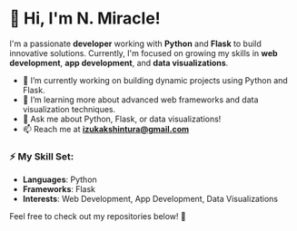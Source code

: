 # 👋 Hi, I'm N. Miracle!

I'm a passionate **developer** working with **Python** and **Flask** to build innovative solutions. Currently, I'm focused on growing my skills in **web development**, **app development**, and **data visualizations**.

- 🔭 I’m currently working on building dynamic projects using Python and Flask.
- 🌱 I’m learning more about advanced web frameworks and data visualization techniques.
- 💬 Ask me about Python, Flask, or data visualizations!
- 📫 Reach me at **izukakshintura@gmail.com**

### ⚡ My Skill Set:
- **Languages**: Python
- **Frameworks**: Flask
- **Interests**: Web Development, App Development, Data Visualizations

Feel free to check out my repositories below! 🚀
